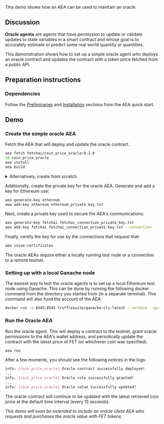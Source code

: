 This demo shows how an AEA can be used to maintain an oracle.

## Discussion

**Oracle agents** are agents that have permission to update or validate updates to state variables in a smart contract and whose goal is to accurately estimate or predict some real world quantity or quantities.

This demonstration shows how to set up a simple oracle agent who deploys an oracle contract and updates the contract with a token price fetched from a public API.

## Preparation instructions
 
### Dependencies

Follow the <a href="../quickstart/#preliminaries">Preliminaries</a> and <a href="../quickstart/#installation">Installation</a> sections from the AEA quick start.

## Demo

### Create the simple oracle AEA

Fetch the AEA that will deploy and update the oracle contract.

``` bash
aea fetch fetchai/coin_price_oracle:0.2.0
cd coin_price_oracle
aea install
aea build
```

<details><summary>Alternatively, create from scratch.</summary>
<p>

Create the AEA that will deploy the contract.

``` bash
aea create coin_price_oracle
cd coin_price_oracle
aea add connection fetchai/http_client:0.15.0
aea add connection fetchai/ledger:0.11.0
aea add connection fetchai/p2p_libp2p:0.13.0
aea add skill fetchai/coin_price:0.2.0
aea add skill fetchai/simple_oracle:0.2.0
aea install
aea config set agent.default_connection fetchai/p2p_libp2p:0.13.0
```

Then update the agent configuration with the default routing:
``` bash
aea config set --type dict agent.default_routing \
'{
"fetchai/contract_api:0.9.0": "fetchai/ledger:0.11.0",
"fetchai/http:0.10.0": "fetchai/http_client:0.15.0",
"fetchai/ledger_api:0.8.0": "fetchai/ledger:0.11.0"
}'
```

And change the default ledger:
``` bash
aea config set agent.default_ledger ethereum
```

</p>
</details>

Additionally, create the private key for the oracle AEA. Generate and add a key for Ethereum use:

``` bash
aea generate-key ethereum
aea add-key ethereum ethereum_private_key.txt
```

Next, create a private key used to secure the AEA's communications:
``` bash
aea generate-key fetchai fetchai_connection_private_key.txt
aea add-key fetchai fetchai_connection_private_key.txt --connection
```

Finally, certify the key for use by the connections that request that:
``` bash
aea issue-certificates
```

The oracle AEAs require either a locally running test node or a connection to a remote testnet.

### Setting up with a local Ganache node

The easiest way to test the oracle agents is to set up a local Ethereum test node using Ganache. This can be done by running the following docker command from the directory you started from (in a separate terminal). This command will also fund the account of the AEA:
``` bash
docker run -p 8545:8545 trufflesuite/ganache-cli:latest --verbose --gasPrice=0 --gasLimit=0x1fffffffffffff --account="$(cat coin_price_oracle/ethereum_private_key.txt),1000000000000000000000"
```

### Run the Oracle AEA

Run the oracle agent. This will deploy a contract to the testnet, grant oracle permissions to the AEA's wallet address, and periodically update the contract with the latest price of FET (or whichever coin was specified).
``` bash
aea run
```

After a few moments, you should see the following notices in the logs:
``` bash
info: [coin_price_oracle] Oracle contract successfully deployed!
...
info: [coin_price_oracle] Oracle role successfully granted!
...
info: [coin_price_oracle] Oracle value successfully updated!
```
The oracle contract will continue to be updated with the latest retrieved coin price at the default time interval (every 15 seconds).

*This demo will soon be extended to include an oracle client AEA who requests and purchases the oracle value with FET tokens.*
